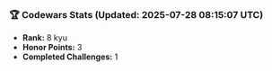 ### 🏆 Codewars Stats (Updated: 2025-07-28 08:15:07 UTC)

- **Rank:** 8 kyu
- **Honor Points:** 3
- **Completed Challenges:** 1

